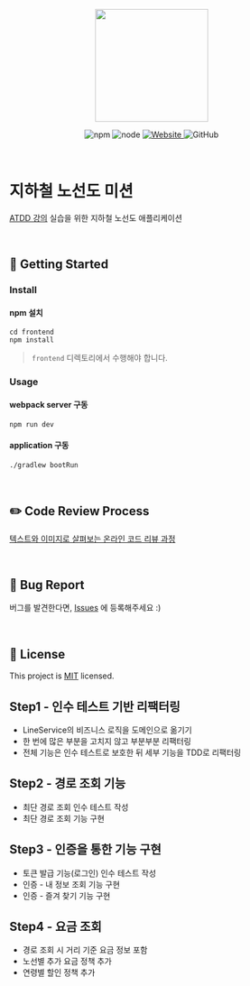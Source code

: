 <p align="center">
    <img width="200px;" src="https://raw.githubusercontent.com/woowacourse/atdd-subway-admin-frontend/master/images/main_logo.png"/>
</p>
<p align="center">
  <img alt="npm" src="https://img.shields.io/badge/npm-6.14.15-blue">
  <img alt="node" src="https://img.shields.io/badge/node-14.18.2-blue">
  <a href="https://edu.nextstep.camp/c/R89PYi5H" alt="nextstep atdd">
    <img alt="Website" src="https://img.shields.io/website?url=https%3A%2F%2Fedu.nextstep.camp%2Fc%2FR89PYi5H">
  </a>
  <img alt="GitHub" src="https://img.shields.io/github/license/next-step/atdd-subway-admin">
</p>

<br>

# 지하철 노선도 미션
[ATDD 강의](https://edu.nextstep.camp/c/R89PYi5H) 실습을 위한 지하철 노선도 애플리케이션

<br>

## 🚀 Getting Started

### Install
#### npm 설치
```
cd frontend
npm install
```
> `frontend` 디렉토리에서 수행해야 합니다.

### Usage
#### webpack server 구동
```
npm run dev
```
#### application 구동
```
./gradlew bootRun
```
<br>

## ✏️ Code Review Process
[텍스트와 이미지로 살펴보는 온라인 코드 리뷰 과정](https://github.com/next-step/nextstep-docs/tree/master/codereview)

<br>

## 🐞 Bug Report

버그를 발견한다면, [Issues](https://github.com/next-step/atdd-subway-service/issues) 에 등록해주세요 :)

<br>

## 📝 License

This project is [MIT](https://github.com/next-step/atdd-subway-service/blob/master/LICENSE.md) licensed.

## Step1 - 인수 테스트 기반 리팩터링
- LineService의 비즈니스 로직을 도메인으로 옮기기
- 한 번에 많은 부분을 고치지 않고 부분부분 리팩터링
- 전체 기능은 인수 테스트로 보호한 뒤 세부 기능을 TDD로 리팩터링

## Step2 - 경로 조회 기능
- 최단 경로 조회 인수 테스트 작성
- 최단 경로 조회 기능 구현

## Step3 - 인증을 통한 기능 구현
- 토큰 발급 기능(로그인) 인수 테스트 작성
- 인증 - 내 정보 조회 기능 구현
- 인증 - 즐겨 찾기 기능 구현

## Step4 - 요금 조회
- 경로 조회 시 거리 기준 요금 정보 포함
- 노선별 추가 요금 정책 추가
- 연령별 할인 정책 추가
